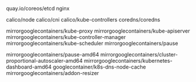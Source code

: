 quay.io/coreos/etcd
nginx

calico/node
calico/cni
calico/kube-controllers
coredns/coredns

mirrorgooglecontainers/kube-proxy 
mirrorgooglecontainers/kube-apiserver 
mirrorgooglecontainers/kube-controller-manager 
mirrorgooglecontainers/kube-scheduler 
mirrorgooglecontainers/pause

mirrorgooglecontainers/pause-amd64
mirrorgooglecontainers/cluster-proportional-autoscaler-amd64
mirrorgooglecontainers/kubernetes-dashboard-amd64
googlecontainer/k8s-dns-node-cache
mirrorgooglecontainers/addon-resizer
